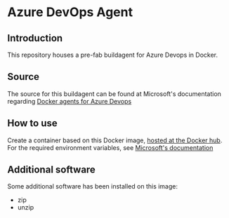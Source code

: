 # Azure DevOps Agent

## Introduction
This repository houses a pre-fab buildagent for Azure Devops in Docker.

## Source
The source for this buildagent can be found at Microsoft's documentation regarding [Docker agents for Azure Devops](https://docs.microsoft.com/en-us/azure/devops/pipelines/agents/docker?view=azure-devops)

## How to use
Create a container based on this Docker image, [hosted at the Docker hub](https://hub.docker.com/r/physer/azure-devops-agent).
For the required environment variables, see [Microsoft's documentation](https://docs.microsoft.com/en-us/azure/devops/pipelines/agents/docker?view=azure-devops#environment-variables)

## Additional software
Some additional software has been installed on this image:
- zip
- unzip
